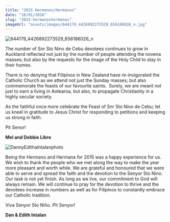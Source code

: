 ```yaml
---
title: "2015 Hermanos/Hermanas"
date: "16/01/2016"
slug: "2015-hermanoshermanas"
imageUrl: "assets/images/644179_4426892273529_656186026_n.jpg"
---
```


![644179_4426892273529_656186026_n](https://i0.wp.com/santonino-nz.org/wp-content/uploads/2016/01/644179_4426892273529_656186026_n.jpg?resize=375%2C418)

The number of Snr Sto Nino de Cebu devotees continues to grow in Auckland reflected not just by the number of people attending the novena masses; but also by the requests for the image of the Holy Child to stay in their homes.

There is no denying that Filipinos in New Zealand have re-invigorated the Catholic Church as we attend not just the Sunday masses; but also commemorate the feasts of our favourite saints.  Surely, we are meant not just to earn a living in Aotearoa, but also, to propagate Christianity in a highly secular society.

As the faithful once more celebrate the Feast of Snr Sto Nino de Cebu; let us kneel in gratitude to Jesus Christ for responding to petitions and keeping us strong in faith.

Pit Senor!

**Mel and Debbie Libre**

![DannyEdithaIntalanphoto](https://i0.wp.com/santonino-nz.org/wp-content/uploads/2016/01/DannyEdithaIntalanphoto.jpg?resize=375%2C375)

Being the Hermano and Hermana for 2015 was a happy experience for us. We wish to thank the people who we met along the way to make the year more pleasant and worth while. We are grateful and honoured that we were able to serve and spread the faith and the devotion to the Senyor Sto Nino. Our task is not yet finish. As long as we live, our commitment to God will always remain. We will continue to pray for the devotion to thrive and the devotees increase in numbers as well as for Filipinos to constantly embrace our Catholic tradition.

Viva Senyor Sto Niño. Pit Senyor!

**Dan & Edith Intalan**